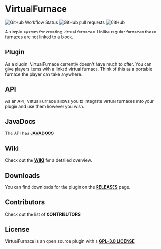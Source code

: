 # VirtualFurnace 
![GitHub Workflow Status](https://img.shields.io/github/actions/workflow/status/HiImSunny/VirtualFurnace/.github/workflows/maven.yml?branch=master)
![GitHub pull requests](https://img.shields.io/github/issues-pr/HiImSunny/VirtualFurnace)
![GitHub](https://img.shields.io/github/license/HiImSunny/VirtualFurnace)

A simple system for creating virtual furnaces. Unlike regular furnaces these furnaces are not linked to a block. 

## Plugin
As a plugin, VirtualFurnace currently doesn't have much to offer. You can give players items with a linked virtual furnace. Think of this as a portable furnace the player can take anywhere. 

## API
As an API, VirtualFurnace allows you to integrate virtual furnaces into your plugin and use them however you wish.

## JavaDocs
The API has [**JAVADOCS**](https://shanebeestudios.com/docs/plugins/VirtualFurnace/)

## Wiki
Check out the [**WIKI**](https://github.com/ShaneBeeStudios/VirtualFurnace/wiki) for a detailed overview.

## Downloads
You can find downloads for the plugin on the [**RELEASES**](https://github.com/ShaneBeeStudios/VirtualFurnace/releases) page.


## Contributors
Check out the list of [**CONTRIBUTORS**](https://github.com/ShaneBeeStudios/VirtualFurnace/graphs/contributors)

## License
VirtualFurnace is an open source plugin with a [**GPL-3.0 LICENSE**](https://github.com/ShaneBeeStudios/VirtualFurnace/blob/master/LICENSE)
